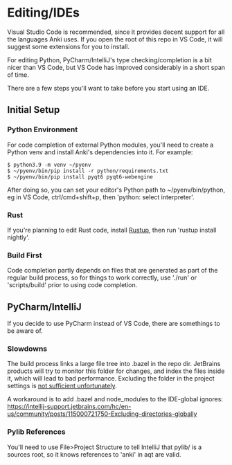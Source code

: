 # Editing/IDEs

Visual Studio Code is recommended, since it provides decent support for all the languages
Anki uses. If you open the root of this repo in VS Code, it will suggest some extensions
for you to install.

For editing Python, PyCharm/IntelliJ's type checking/completion is a bit nicer than
VS Code, but VS Code has improved considerably in a short span of time.

There are a few steps you'll want to take before you start using an IDE.

## Initial Setup

### Python Environment

For code completion of external Python modules, you'll need to create a Python
venv and install Anki's dependencies into it. For example:

```
$ python3.9 -m venv ~/pyenv
$ ~/pyenv/bin/pip install -r python/requirements.txt
$ ~/pyenv/bin/pip install pyqt6 pyqt6-webengine
```

After doing so, you can set your editor's Python path to ~/pyenv/bin/python, eg
in VS Code, ctrl/cmd+shift+p, then 'python: select interpreter'.

### Rust

If you're planning to edit Rust code, install [Rustup](https://rustup.rs/), then
run 'rustup install nightly'.

### Build First

Code completion partly depends on files that are generated as part of the
regular build process, so for things to work correctly, use './run' or
'scripts/build' prior to using code completion.

## PyCharm/IntelliJ

If you decide to use PyCharm instead of VS Code, there are somethings to be aware of.

### Slowdowns

The build process links a large file tree into .bazel in the repo dir. JetBrains
products will try to monitor this folder for changes, and index the files inside
it, which will lead to bad performance. Excluding the folder in the project
settings is [not sufficient unfortunately](https://youtrack.jetbrains.com/issue/IDEA-73309).

A workaround is to add .bazel and node_modules to the IDE-global ignores:
https://intellij-support.jetbrains.com/hc/en-us/community/posts/115000721750-Excluding-directories-globally

### Pylib References

You'll need to use File>Project Structure to tell IntelliJ that pylib/ is a sources root, so it knows
references to 'anki' in aqt are valid.
